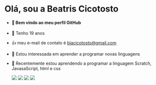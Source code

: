 # Olá, sou a Beatris Cicotosto
- #### 👋 Bem vindo ao meu perfil GitHub
- 📅 Tenho 19 anos
- 👍 meu e-mail de contato é biacicotosto@gmail.com
- 👀 Estou interessada em aprender a programar novas linguagens
- 🌱 Recentemente estou aprendendo a programar a linguagem Scratch, JavasaScript, html e css

   ![](https://img.shields.io/badge/Scratch-4D97FF?style=for-the-badge&logo=Scratch&logoColor=white)
   ![](https://img.shields.io/badge/JavaScript-323330?style=for-the-badge&logo=javascript&logoColor=F7DF1E)
   ![](https://img.shields.io/badge/HTML5-E34F26?style=for-the-badge&logo=html5&logoColor=white)
   ![](https://img.shields.io/badge/CSS3-1572B6?style=for-the-badge&logo=css3&logoColor=white)
